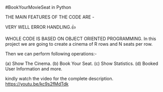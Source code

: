 #BookYourMovieSeat in Python

THE MAIN FEATURES OF THE CODE ARE -


VERY WELL ERROR HANDLING.👍

WHOLE CODE IS BASED ON OBJECT ORIENTED PROGRAMMING.
In this project we are going to create a cinema of R rows and N seats per row.

Then we can perform following operations:-

(a) Show The Cinema.
(b) Book Your Seat.
(c) Show Statistics.
(d) Booked User Information and more.

kindly watch the video for the complete description.
https://youtu.be/kc9s2fMdTdk
